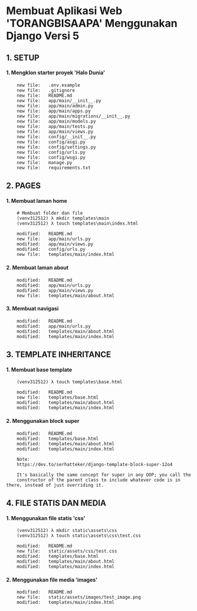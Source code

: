 # Membuat Aplikasi Web 'TORANGBISAAPA' Menggunakan Django Versi 5


## 1. SETUP

#### 1. Mengklon starter proyek 'Halo Dunia'

        new file:   .env.example
        new file:   .gitignore
        new file:   README.md
        new file:   app/main/__init__.py
        new file:   app/main/admin.py
        new file:   app/main/apps.py
        new file:   app/main/migrations/__init__.py
        new file:   app/main/models.py
        new file:   app/main/tests.py
        new file:   app/main/views.py
        new file:   config/__init__.py
        new file:   config/asgi.py
        new file:   config/settings.py
        new file:   config/urls.py
        new file:   config/wsgi.py
        new file:   manage.py
        new file:   requirements.txt


## 2. PAGES

#### 1. Membuat laman home

        # Membuat folder dan file
        (venv312512) λ mkdir templates\main
        (venv312512) λ touch templates\main\index.html

        modified:   README.md
        new file:   app/main/urls.py
        modified:   app/main/views.py
        modified:   config/urls.py
        new file:   templates/main/index.html

#### 2. Membuat laman about

        modified:   README.md
        modified:   app/main/urls.py
        modified:   app/main/views.py
        new file:   templates/main/about.html

#### 3. Membuat navigasi

        modified:   README.md
        modified:   app/main/urls.py
        modified:   templates/main/about.html
        modified:   templates/main/index.html


## 3. TEMPLATE INHERITANCE

#### 1. Membuat base template

        (venv312512) λ touch templates\base.html

        modified:   README.md
        new file:   templates/base.html
        modified:   templates/main/about.html
        modified:   templates/main/index.html

#### 2. Menggunakan block super

        modified:   README.md
        modified:   templates/base.html
        modified:   templates/main/about.html
        modified:   templates/main/index.html

        Note:
        https://dev.to/serhatteker/django-template-block-super-12o4

        It's basically the same concept for super in any OOP; you call the
        constructor of the parent class to include whatever code is in there, instead of just overriding it.


## 4. FILE STATIS DAN MEDIA

#### 1. Menggunakan file statis 'css'

        (venv312512) λ mkdir static\assets\css
        (venv312512) λ touch static\assets\css\test.css

        modified:   README.md
        new file:   static/assets/css/test.css
        modified:   templates/base.html
        modified:   templates/main/about.html
        modified:   templates/main/index.html

#### 2. Menggunakan file media 'images'

        modified:   README.md
        new file:   static/assets/images/test_image.png
        modified:   templates/main/index.html